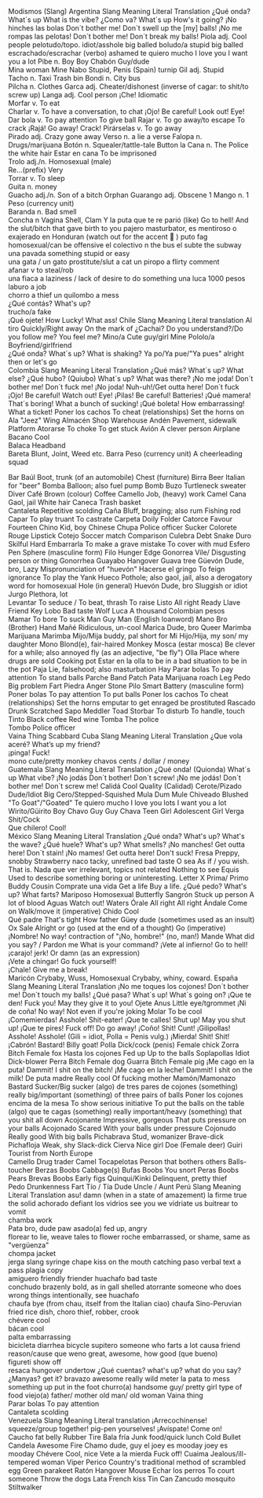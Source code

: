 Modismos (Slang)
Argentina
Slang	Meaning	Literal Translation
¿Qué onda?	What´s up	What is the vibe?
¿Como va?	What´s up	How's it going?
¡No hinches las bolas	Don´t bother me!	Don´t swell up the [my] balls!
¡No me rompas las pelotas!	Don´t bother me!	Don´t break my balls!
Piola adj.	Cool people	
pelotudo/topo.	idiot/asshole	big balled
boludo/a	stupid	big balled
escrachado/escrachar (verbo)	ashamed	
te quiero mucho	I love you	I want you a lot
Pibe n.	Boy	Boy
Chabón	Guy/dude	
Mina	woman	Mine
Nabo	Stupid, Penis (Spain)	turnip
Gil adj.	Stupid	
Tacho n.	Taxi	Trash bin
Bondi n.	City bus	
Pilcha n.	Clothes	
Garca adj.	Cheater/dishonest	(inverse of cagar: to shit/to screw up)
Langa adj.	Cool person	
¡Che!	Idiomatic	
Morfar v.	To eat	
Charlar v.	To have a conversation, to chat	
¡Ojo!	Be careful! Look out!	Eye!
Dar bola v.	To pay attention	To give ball
Rajar v.	To go away/to escape	To crack
¡Rajá!	Go away!	Crack!
Pirárselas v.	To go away	
Pirado adj.	Crazy	gone away
Verso n.	a lie	a verse
Falopa n.	Drugs/marijuana	
Botón n.	Squealer/tattle-tale	Button
la Cana n.	The Police	the white hair
Estar en cana	To be imprisoned	
Trolo adj./n.	Homosexual (male)	
Re...(prefix)	Very	
Torrar v.	To sleep	
Guita n.	money	
Guacho adj./n.	Son of a bitch	Orphan
Guarango adj.	Obscene	
1 Mango n.	1 Peso (currency unit)	
Baranda n.	Bad smell	
Concha n	Vagina	Shell, Clam
Y la puta que te re parió	(like) Go to hell!	And the slut/bitch that gave birth to you
pajero	masturbator, es mentiroso o exajerado en Honduran (watch out for the accent  )	
puto	fag	homosexual/can be offensive
el colectivo n	the bus	
el subte	the subway	
una pavada	something stupid or easy	
una gata / un gato	prostitute/slut	a cat
un piropo	a flirty comment	
afanar v	to steal/rob	
una fiaca	a laziness / lack of desire to do something	
una luca	1000 pesos	
laburo	a job	
chorro	a thief	
un quilombo	a mess	
¿Qué contás?	What's up?	
trucho/a	fake	
¡Qué ojete!	How Lucky!	What ass!
Chile
Slang	Meaning	Literal translation
Al tiro	Quickly/Right away	On the mark of
¿Cachai?	Do you understand?/Do you follow me?	You feel me?
Mino/a	Cute guy/girl	Mine
Pololo/a	Boyfriend/girlfriend	
¿Qué onda?	What´s up?	What is shaking?
Ya po/Ya pue/"Ya pues"	alright then or let's go	
Colombia
Slang	Meaning	Literal Translation
¿Qué más?	What´s up?	What else?
¿Qué hubo? (Quiubo)	What´s up?	What was there?
¡No me joda!	Don´t bother me!	Don´t fuck me!
¡No joda!	Nuh-uh!/Get outta here!	Don´t fuck
¡Ojo!	Be careful! Watch out!	Eye!
¡Pilas!	Be careful!	Batteries!
¡Qué mamera!	That´s boring!	What a bunch of sucking!
¡Qué boleta!	How embarrassing!	What a ticket!
Poner los cachos	To cheat (relationships)	Set the horns on
Ala	"Jeez"	Wing
Almacén	Shop	Warehouse
Andén	Pavement, sidewalk	Platform
Atorarse	To choke	To get stuck
Avión	A clever person	Airplane
Bacano	Cool	
Balaca	Headband	
Bareta	Blunt, Joint, Weed etc.	
Barra	Peso (currency unit)
A cheerleading squad

Bar
Baúl	Boot, trunk (of an automobile)	Chest (furniture)
Birra	Beer	Italian for "beer"
Bomba	Balloon; also fuel pump	Bomb
Buzo	Turtleneck sweater	Diver
Café	Brown (colour)	Coffee
Camello	Job, (heavy) work	Camel
Cana	Gaol, jail	White hair
Caneca	Trash basket	
Cantaleta	Repetitive scolding	
Caña	Bluff, bragging; also rum	Fishing rod
Capar	To play truant	To castrate
Carpeta	Doily	Folder
Catorce	Favour	Fourteen
Chino	Kid, boy	Chinese
Chupa	Police officer	Sucker
Colorete	Rouge	Lipstick
Cotejo	Soccer match	Comparison
Culebra	Debt	Snake
Duro	Skilful	Hard
Embarrarla	To make a grave mistake	To cover with mud
Esfero	Pen	Sphere (masculine form)
Filo	Hunger	Edge
Gonorrea	Vile/ Disgusting person or thing	Gonorrhea
Guayabo	Hangover	Guava tree
Güevón	Dude, bro, Lazy	Mispronunciation of "huevón"
Hacerse el gringo	To feign ignorance	To play the Yank
Hueco	Pothole; also gaol, jail, also a derogatory word for homosexual	Hole (in general)
Huevón	Dude, bro	Sluggish or idiot
Jurgo	Plethora, lot	
Levantar	To seduce / To beat, thrash	To raise
Listo	All right	Ready
Llave	Friend	Key
Lobo	Bad taste	Wolf
Luca	A thousand Colombian pesos	
Mamar	To bore	To suck
Man	Guy	Man (English loanword)
Mano	Bro (Brother)	Hand
Mañé	Ridiculous, un-cool	
Marica	Dude, bro	Queer
Marimba	Marijuana	Marimba
Mijo/Mija	buddy, pal	short for Mi Hijo/Hija, my son/ my daughter
Mono	Blond(e), fair-haired	Monkey
Mosca (estar mosca)	Be clever for a while; also annoyed	fly (as an adjective, "be fly")
Olla	Place where drugs are sold	Cooking pot
Estar en la olla	to be in a bad situation	to be in the pot
Paja	Lie, falsehood; also masturbation	Hay
Parar bolas	To pay attention	To stand balls
Parche	Band	Patch
Pata	Marijuana roach	Leg
Pedo	Big problem	Fart
Piedra	Anger	Stone
Pilo	Smart	Battery (masculine form)
Poner bolas	To pay attention	To put balls
Poner los cachos	To cheat (relationships)	Set the horns
emputar	to get enraged	be prostituted
Rascado	Drunk	Scratched
Sapo	Meddler	Toad
Storbar	To disturb	To handle, touch
Tinto	Black coffee	Red wine
Tomba	The police	
Tombo	Police officer	
Vaina	Thing	Scabbard
Cuba
Slang	Meaning	Literal Translation
¿Que vola aceré?	What’s up my friend?	
¡pinga!	Fuck!	
mono	cute/pretty	monkey
chavos	cents / dollar / money	
Guatemala
Slang	Meaning	Literal Translation
¿Qué onda! (Quionda)	What´s up	What vibe?
¡No jodás	Don´t bother!	Don´t screw!
¡No me jodás!	Don´t bother me!	Don´t screw me!
Calidá	Cool	Quality (Calidad)
Cerote/Pizado	Dude/Idiot	Big Cero/Stepped-Squished
Mula	Dum	Mule
Chiveado	Blushed	"To Goat"/"Goated"
Te quiero mucho	I love you lots	I want you a lot
Wirito/Güirito	Boy	
Chavo	Guy	Guy
Chava	Teen Girl	Adolescent Girl
Verga	Shit/Cock	
Que chilero!	Cool!	
México
Slang	Meaning	Literal Translation
¿Qué onda?	What's up?	What's the wave?
¿Qué huele?	What's up?	What smells?
¡No manches!	Get outta here!	Don´t stain!
¡No mames!	Get outta here!	Don't suck!
Fresa	Preppy, snobby	Strawberry
naco	tacky, unrefined	bad taste
O sea	As if / you wish.	That is.
Nada que ver	irrelevant, topics not related	Nothing to see
Equis	Used to describe something boring or uninteresting.	Letter X
Prima/ Primo	Buddy	Cousin
Comprate una vida	Get a life	Buy a life.
¿Qué pedo?	What's up?	What farts?
Mariposo	Homosexual	Butterfly
Sangrón	Stuck up person	A lot of blood
Aguas	Watch out!	Waters
Órale	All right	All right
Ándale	Come on	Walk/move it (imperative)
Chido	Cool	
Qué padre	That's tight	How father
Güey	dude (sometimes used as an insult)	Ox
Sale	Alright or go (used at the end of a thought)	Go (imperative)
¡Nombre!	No way!	contraction of "¡No, hombre!" (no, man!)
Mande	What did you say? / Pardon me	What is your command?
¡Vete al infierno!	Go to hell!	
¡carajo!	jerk! Or damn (as an expression)	
¡Vete a chingar!	Go fuck yourself!	
¡Chale!	Give me a break!	
Maricón	Crybaby, Wuss, Homosexual	Crybaby, whiny, coward.
España
Slang	Meaning	Literal Translation
¡No me toques los cojones!	Don´t bother me!	Don´t touch my balls!
¿Qué pasa?	What´s up!	What´s going on?
¡Que te den!	Fuck you!	May they give it to you!
Ojete	Anus	Little eye/tgrommet
¡Ni de coña!	No way!	Not even if you're joking
Molar	To be cool	
¡Comemierdas!	Asshole!	Shit-eater!
¡Que te calles!	Shut up!	May you shut up!
¡Que te pires!	Fuck off!	Do go away!
¡Coño!	Shit!	Cunt!
¡Gilipollas!	Asshole!	Asshole! (Gili = idiot, Polla = Penis vulg.)
¡Mierda!	Shit!	Shit!
¡Cabrón!	Bastard!	Billy goat!
Polla	Dick/cock (penis)	Female chick
Zorra	Bitch	Female fox
Hasta los cojones	Fed up	Up to the balls
Soplapollas	Idiot	Dick-blower
Perra	Bitch	Female dog
Guarra	Bitch	Female pig
¡Me cago en la puta!	Dammit!	I shit on the bitch!
¡Me cago en la leche!	Dammit!	I shit on the milk!
De puta madre	Really cool	Of fucking mother
Mamón/Mamonazo	Bastard	Sucker/Big sucker
(algo) de tres pares de cojones	(something) really big/important	(something) of three pairs of balls
Poner los cojones encima de la mesa	To show serious initiative	To put the balls on the table
(algo) que te cagas	(something) really important/heavy	(something) that you shit all down
Acojonante	Impressive, gorgeous	That puts pressure on your balls
Acojonado	Scared	With your balls under pressure
Cojonudo	Really good	With big balls
Pichabrava	Stud, womanizer	Brave-dick
Pichafloja	Weak, shy	Slack-dick
Cierva	Nice girl	Doe (Female deer)
Guiri	Tourist from North Europe	
Camello	Drug trader	Camel
Tocapelotas	Person that bothers others	Balls-toucher
Berzas	Boobs	Cabbage(s)
Bufas	Boobs	You snort
Peras	Boobs	Pears
Brevas	Boobs	Early figs
Quinqui/Kinki	Delinquent, pretty thief	
Pedo	Drunkenness	Fart
Tío / Tía	Dude	Uncle / Aunt
Perú
Slang	Meaning	Literal Translation
asu!	damn (when in a state of amazement)	
la firme	true	the solid
achorado	defiant	
los vidrios	see you	we vidriate us
buitrear	to vomit	
chamba	work	
Pata	bro, dude	paw
asado(a)	fed up, angry	
florear	to lie, weave tales	to flower
roche	embarrassed, or shame, same as "vergüenza"	
chompa	jacket	
jerga	slang	syringe
chape	kiss on the mouth	catching
paso	verbal text	a pass
plagia	copy	
amiguero	friendly	friender
huachafo	bad taste	
conchudo	brazenly bold, as in gall	shelled
atorrante	someone who does wrong things intentionally, see huachafo	
chaufa	bye (from chau, itself from the Italian ciao)	chaufa Sino-Peruvian fried rice dish,
choro	thief, robber, crook	
chévere	cool	
bácan	cool	
palta	embarrassing	
bicicleta	diarrhea	bicycle
supitero	someone who farts a lot	
causa	friend	reason/cause
que weno	great, awesome, how good (que bueno)	
figureti	show off	
resaca	hungover	undertow
¿Qué cuentas?	what's up?	what do you say?
¿Manyas?	get it?	
bravazo	awesome	really wild
meter la pata	to mess something up	put in the foot
churro(a)	handsome guy/ pretty girl	type of food
viejo(a)	father/ mother	old man/ old woman
Vaina	thing	
Parar bolas	To pay attention	
Cantaleta	scolding	
Venezuela
Slang	Meaning	Literal translation
¡Arrecochínense!	squeeze/group together!	pig-pen yourselves!
¡Avíspate!	Come on!	
Caucho	fat belly	Rubber Tire
Bala fría	Junk food/quick lunch	Cold Bullet
Candela	Awesome	Fire
Chamo	dude, guy	el joey es mooday	joey es mooday
Chévere	Cool, nice	Vete a la mierda	Fuck off!
Cuaima	Jealous/ill-tempered woman	Viper
Perico	Country's traditional method of scrambled egg	Green parakeet
Ratón	Hangover	Mouse
Echar los perros	To court someone	Throw the dogs
Lata	French kiss	Tin Can
Zancudo	mosquito	Stiltwalker